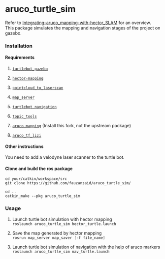 # aruco_turtle_sim

Refer to [Integrating-aruco_mapping-with-hector_SLAM](https://github.com/Aakriti05/Integrating-aruco_mapping-with-hector_SLAM) for an overview.  
This package simulates the mapping and navigation stages of the project on gazebo.


### Installation

#### Requirements

1. [`turtlebot_gazebo`](http://wiki.ros.org/turtlebot_gazebo)

2. [`hector-mapping`](https://wiki.ros.org/hector_mapping)

3. [`pointcloud_to_laserscan`](http://wiki.ros.org/pointcloud_to_laserscan)

4. [`map_server`](http://wiki.ros.org/map_server)

5. [`turtlebot_navigation`](http://wiki.ros.org/turtlebot_navigation)

6. [`topic_tools`](http://wiki.ros.org/topic_tools)

7. [`aruco_mapping`](https://github.com/Aakriti05/aruco_mapping) (Install this fork, not the upstream package)

8. [`aruco_tf_lizi`](https://github.com/Aakriti05/aruco_tf_lizi/)


#### Other instructions

You need to add a velodyne laser scanner to the turtle bot.

[//]: # (TODO: Add instructions on how to set up a velodyne scanner on the turtle bot model)


#### Clone and build the ros package
```
cd your/catkin/workspace/src
git clone https://github.com/fauzanzaid/aruco_turtle_sim/

cd ..
catkin_make --pkg aruco_turtle_sim
```


### Usage
1. Launch turtle bot simulation with hector mapping  
   ```roslaunch aruco_turtle_sim hector_turtle.launch```

2. Save the map generated by hector mapping  
   ```rosrun map_server map_saver [-f file_name]```

3. Launch turtle bot simulation of navigation with the help of aruco markers  
   ```roslaunch aruco_turtle_sim nav_turtle.launch```
